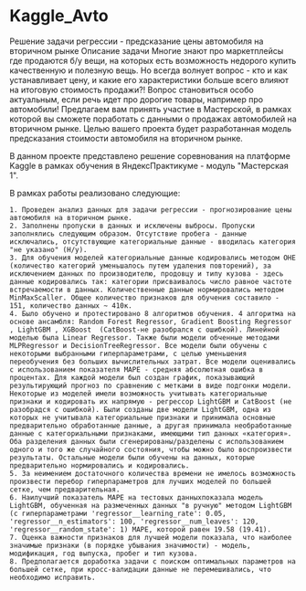 # Kaggle_Avto
Решение задачи регрессии - предсказание цены автомобиля на вторичном рынке
Описание задачи
Многие знают про маркетплейсы где продаются б/у вещи, на которых есть возможность недорого купить качественную и полезную вещь. Но всегда волнует вопрос - кто и как устанавливает цену, и какие его характеристики больше всего влияют на итоговую стоимость продажи?! Вопрос становиться особо актуальным, если речь идет про дорогие товары, например про автомобили!
Предлагаем вам принять участие в Мастерской, в рамках которой вы сможете поработать с данными о продажах автомобилей на вторичном рынке. Целью вашего проекта будет разработанная модель предсказания стоимости автомобиля на вторичном рынке.

В данном проекте представлено решение соревнования на платформе Kaggle в рамках обучения в ЯндексПрактикуме - модуль "Мастерская 1".

В рамках работы реализовано следующие:

    1. Проведен анализ данных для задачи регрессии - прогнозирование цены автомобиля на вторичном рынке.
    2. Заполнены пропуски в данных и исключены выбросы. Пропуски заполнялись следующим образом. Отсутствие пробега - данные исключались, отсутствующие категориальные данные - вводилась категория "не указано" (Н/у).
    3. Для обучения моделей категориальные данные кодировались методом OHE (количество категорий уменьшалось путем удаления повторений), за исключением данных по производителю, продовцу и типу кузова - здесь данные кодировались так: категории присваивалось число равное частоте встречаемости в данных. Количественные данные нормировались методом MinMaxScaller. Общее количество признаков для обучения составило - 151, количество данных ~ 410к.
    4. Было обучено и протестировано 8 алгоритмов обучения. 4 алгоритма на основе ансамбля: Random Forest Regressor, Gradient Boosting Regressor , LightGBM , XGBoost  (CatBoost-не разобрался с ошибкой). Линейной моделью была Linear Regressor. Также были модели обченные методами MLPRegressor и DecisionTreeRegressor. Все модели были обучены с некоторыми выбранными гиперпараметрами, с целью уменьшения переобучения без больших вычислительных затрат. Все модели оценивались с использованием показателя MAPE - средняя абсолютная ошибка в процентах. Для каждой модели был создан график, показывающий результирующий прогноз по сравнению с метками в виде подгонки модели. Некоторые из моделей имели возможность учитывать категориальные признаки и кодировать их напрямую - регрессор LightGBM и CatBoost (не разобрадся с ошибкой). Были созданы две модели LightGBM, одна из которых не учитывала категориальные признаки и принимала основные предварительно обработанные данные, а другая принимала необработанные данные с категориальными признаками, имеющими тип данных «категория». Оба разделения данных были сгенерированы/разделены с использованием одного и того же случайного состояния, чтобы можно было воспроизвести результаты. Остальные модели были обучены на данных, которые предварительно нормировались и кодировались. 
    5. За неимением достаточного количества времени не имелось возможность произвести перебор гиперпараметров для лучших моделей по большей сетке, чем предварительная.
    6. Наилучший показатель MAPE на тестовых данныхпоказала модель LightGBM, обученная на размеченных данных "в ручную" методом LightGBM (с гиперпараметрами 'regressor__learning_rate': 0.05, 'regressor__n_estimators': 100, 'regressor__num_leaves': 120, 'regressor__random_state': 1) MAPE, которой равен 19.58 (19.41).
    7. Оценка важности признаков для лучшей модели показала, что наиболее значимые признаки (в порядке убывания значимости) - модель, модификация, год выпуска, пробег и тип кузова.
    8. Предполагается доработка задачи с поиском оптимальных параметров на большей сетке, при кросс-валидации данные не перемешивались, что необходимо исправить. 
